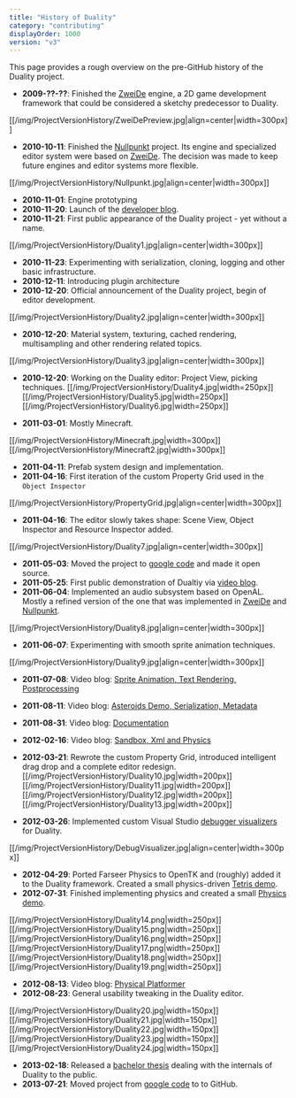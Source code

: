 ```yaml
---
title: "History of Duality"
category: "contributing"
displayOrder: 1000
version: "v3"
---
```


This page provides a rough overview on the pre-GitHub history of the Duality project.

  * **2009-??-??**: Finished the [ZweiDe](http://zweide.adamslair.de) engine, a 2D game development framework that could be considered a sketchy predecessor to Duality.

  [[/img/ProjectVersionHistory/ZweiDePreview.jpg|align=center|width=300px]]

  * **2010-10-11**: Finished the [Nullpunkt](http://www.indiedb.com/games/nullpunkt-point-zero) project. Its engine and specialized editor system were based on [ZweiDe](http://zweide.adamslair.de). The decision was made to keep future engines and editor systems more flexible.
  
  [[/img/ProjectVersionHistory/Nullpunkt.jpg|align=center|width=300px]]

  * **2010-11-01**: Engine prototyping
  * **2010-11-20**: Launch of the [developer blog](http://blog.adamslair.de).
  * **2010-11-21**: First public appearance of the Duality project - yet without a name.
  
  [[/img/ProjectVersionHistory/Duality1.jpg|align=center|width=300px]]
 
  * **2010-11-23**: Experimenting with serialization, cloning, logging and other basic infrastructure.
  * **2010-12-11**: Introducing plugin architecture
  * **2010-12-20**: Official announcement of the Duality project, begin of editor development.
  
  [[/img/ProjectVersionHistory/Duality2.jpg|align=center|width=300px]]

  * **2010-12-20**: Material system, texturing, cached rendering, multisampling and other rendering related topics.
  
  [[/img/ProjectVersionHistory/Duality3.jpg|align=center|width=300px]]

  * **2010-12-20**: Working on the Duality editor: Project View, picking techniques. 
  [[/img/ProjectVersionHistory/Duality4.jpg|width=250px]][[/img/ProjectVersionHistory/Duality5.jpg|width=250px]][[/img/ProjectVersionHistory/Duality6.jpg|width=250px]]

  * **2011-03-01**: Mostly Minecraft.
  
  [[/img/ProjectVersionHistory/Minecraft.jpg|width=300px]][[/img/ProjectVersionHistory/Minecraft2.jpg|width=300px]]

  * **2011-04-11**: Prefab system design and implementation.
  * **2011-04-16**: First iteration of the custom Property Grid used in the `Object Inspector`
  
  [[/img/ProjectVersionHistory/PropertyGrid.jpg|align=center|width=300px]]

  * **2011-04-16**: The editor slowly takes shape: Scene View, Object Inspector and Resource Inspector added.
  
  [[/img/ProjectVersionHistory/Duality7.jpg|align=center|width=300px]]

  * **2011-05-03**: Moved the project to [google code](https://code.google.com/archive/p/duality/) and made it open source.
  * **2011-05-25**: First public demonstration of Dualtiy via [video blog](http://www.youtube.com/watch?v=g3FmwBSEy-U).
  * **2011-06-04**: Implemented an audio subsystem based on OpenAL. Mostly a refined version of the one that was implemented in [ZweiDe](http://zweide.adamslair.de) and [Nullpunkt]([http://www.indiedb.com/games/nullpunkt-point-zero).
  
  [[/img/ProjectVersionHistory/Duality8.jpg|align=center|width=300px]]

  * **2011-06-07**: Experimenting with smooth sprite animation techniques.
  
  [[/img/ProjectVersionHistory/Duality9.jpg|align=center|width=300px]]

  * **2011-07-08**: Video blog: [Sprite Animation, Text Rendering, Postprocessing](http://www.youtube.com/watch?v=UVLaQoIW7D8)
  * **2011-08-11**: Video blog: [Asteroids Demo, Serialization, Metadata](http://www.youtube.com/watch?v=evF-jln3jFY)
  * **2011-08-31**: Video blog: [Documentation](http://www.youtube.com/watch?v=5b7oQXf1iQ4)
  * **2012-02-16**: Video blog: [Sandbox, Xml and Physics](http://www.youtube.com/watch?v=QzdCjVX7lVY)
  * **2012-03-21**: Rewrote the custom Property Grid, introduced intelligent drag drop and a complete editor redesign.
  [[/img/ProjectVersionHistory/Duality10.jpg|width=200px]][[/img/ProjectVersionHistory/Duality11.jpg|width=200px]][[/img/ProjectVersionHistory/Duality12.jpg|width=200px]][[/img/ProjectVersionHistory/Duality13.jpg|width=200px]]

  * **2012-03-26**: Implemented custom Visual Studio [debugger visualizers](http://www.adamslair.de/blog/?p=616) for Duality.
  
  [[/img/ProjectVersionHistory/DebugVisualizer.jpg|align=center|width=300px]]

  * **2012-04-29**: Ported Farseer Physics to OpenTK and (roughly) added it to the Duality framework. Created a small physics-driven [Tetris demo](https://duality.googlecode.com/svn/trunk/Other/TechDemos/Packages/Tetris.zip).
  * **2012-07-31**: Finished implementing physics and created a small [Physics demo](https://duality.googlecode.com/svn/trunk/Other/TechDemos/Packages/Physics.zip).

  [[/img/ProjectVersionHistory/Duality14.png|width=250px]][[/img/ProjectVersionHistory/Duality15.png|width=250px]][[/img/ProjectVersionHistory/Duality16.png|width=250px]][[/img/ProjectVersionHistory/Duality17.png|width=250px]][[/img/ProjectVersionHistory/Duality18.png|width=250px]][[/img/ProjectVersionHistory/Duality19.png|width=250px]]

  * **2012-08-13**: Video blog: [Physical Platformer](http://www.youtube.com/watch?v=3rAB2GRJfcc)
  * **2012-08-23**: General usability tweaking in the Duality editor.

  [[/img/ProjectVersionHistory/Duality20.jpg|width=150px]][[/img/ProjectVersionHistory/Duality21.jpg|width=150px]][[/img/ProjectVersionHistory/Duality22.jpg|width=150px]][[/img/ProjectVersionHistory/Duality23.jpg|width=150px]][[/img/ProjectVersionHistory/Duality24.jpg|width=150px]]

  * **2013-02-18**: Released a [bachelor thesis](http://bachelorthesis.adamslair.net/) dealing with the internals of Duality to the public.
  * **2013-07-21**: Moved project from [google code](https://code.google.com/p/duality/) to to GitHub.